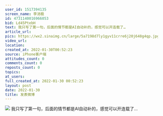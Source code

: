 ```yaml
---
user_id: 1517394135
screen_name: 李消极
id: 4731140016966053
bid: Ld45PtebH
text: 我只写了第一句，后面的情节都是AI自动补的，感觉可以开连载了… 
article_url: 
pics: https://wx2.sinaimg.cn/large/5a7198d7ly1gyv11crre6j20j648g4qp.jpg
video_url: 
location: 
created_at: 2022-01-30T00:52:23
source: iPhone客户端
attitudes_count: 0
comments_count: 0
reposts_count: 0
topics: 
at_users: 
full_created_at: 2022-01-30 00:52:23
layout: post
date: 2022-01-30
title: 发表微博
---
```



![](https://wx2.sinaimg.cn/large/5a7198d7ly1gyv11crre6j20j648g4qp.jpg)
我只写了第一句，后面的情节都是AI自动补的，感觉可以开连载了… 
